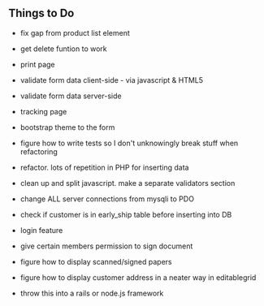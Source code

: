 ## Things to Do

- fix gap from product list element
- get delete funtion to work
- print page
- validate form data client-side - via javascript & HTML5
- validate form data server-side
- tracking page
- bootstrap theme to the form
- figure how to write tests so I don't unknowingly break stuff when refactoring
- refactor. lots of repetition in PHP for inserting data
- clean up and split javascript. make a separate validators section
- change ALL server connections from mysqli to PDO
- check if customer is in early_ship table before inserting into DB
- login feature
- give certain members permission to sign document
- figure how to display scanned/signed papers
- figure how to display customer address in a neater way in editablegrid

- throw this into a rails or node.js framework